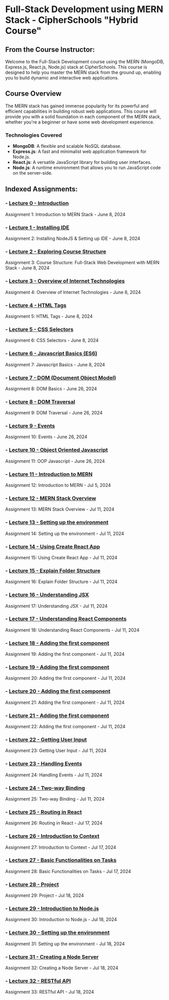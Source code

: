 # Full-Stack Development using MERN Stack - CipherSchools "Hybrid Course"

## From the Course Instructor:
Welcome to the Full-Stack Development course using the MERN (MongoDB, Express.js, React.js, Node.js) stack at CipherSchools. This course is designed to help you master the MERN stack from the ground up, enabling you to build dynamic and interactive web applications.

## Course Overview
The MERN stack has gained immense popularity for its powerful and efficient capabilities in building robust web applications. This course will provide you with a solid foundation in each component of the MERN stack, whether you're a beginner or have some web development experience.

### Technologies Covered

- **MongoDB**: A flexible and scalable NoSQL database.
- **Express.js**: A fast and minimalist web application framework for Node.js.
- **React.js**: A versatile JavaScript library for building user interfaces.
- **Node.js**: A runtime environment that allows you to run JavaScript code on the server-side.

## Indexed Assignments:
### - **[Lecture 0 - Introduction](https://github.com/PriyanshK09/CipherSchools-Full-Stack-Development-MERN-Stack/tree/main/Lecture0-CipherSchools)**
Assignment 1: Introduction to MERN Stack - June 8, 2024

### - **[Lecture 1 - Installing IDE](https://github.com/PriyanshK09/CipherSchools-Full-Stack-Development-MERN-Stack/tree/main/Lecture1-CipherSchools)**
Assignment 2: Installing NodeJS & Setting up IDE - June 8, 2024

### - **[Lecture 2 - Exploring Course Structure](https://github.com/PriyanshK09/CipherSchools-Full-Stack-Development-MERN-Stack/tree/main/Lecture2-CipherSchools)**
Assignment 3: Course Structure: Full-Stack Web Development with MERN Stack - June 8, 2024

### - **[Lecture 3 - Overview of Internet Technologies](https://github.com/PriyanshK09/CipherSchools-Full-Stack-Development-MERN-Stack/tree/main/Lecture3-CipherSchools)**
Assignment 4: Overview of Internet Technologies - June 8, 2024

### - **[Lecture 4 - HTML Tags](https://github.com/PriyanshK09/CipherSchools-Full-Stack-Development-MERN-Stack/tree/main/Lecture4-CipherSchools)**
Assignment 5: HTML Tags - June 8, 2024

### - **[Lecture 5 - CSS Selectors](https://github.com/PriyanshK09/CipherSchools-Full-Stack-Development-MERN-Stack/tree/main/Lecture5-CipherSchools)**
Assignment 6: CSS Selectors - June 8, 2024

### - **[Lecture 6 - Javascript Basics (ES6)](https://github.com/PriyanshK09/CipherSchools-Full-Stack-Development-MERN-Stack/tree/main/Lecture6-CipherSchools)**
Assignment 7: Javascript Basics - June 8, 2024

### - **[Lecture 7 - DOM (Document Object Model)](https://github.com/PriyanshK09/CipherSchools-Full-Stack-Development-MERN-Stack/tree/main/Lecture7-CipherSchools)**
Assignment 8: DOM Basics - June 26, 2024

### - **[Lecture 8 - DOM Traversal](https://github.com/PriyanshK09/CipherSchools-Full-Stack-Development-MERN-Stack/tree/main/Lecture8-CipherSchools)**
Assignment 9: DOM Traversal - June 26, 2024

### - **[Lecture 9 - Events](https://github.com/PriyanshK09/CipherSchools-Full-Stack-Development-MERN-Stack/tree/main/Lecture9-CipherSchools)**
Assignment 10: Events - June 26, 2024

### - **[Lecture 10 - Object Oriented Javascript](https://github.com/PriyanshK09/CipherSchools-Full-Stack-Development-MERN-Stack/tree/main/Lecture10-CipherSchools)**
Assignment 11: OOP Javascript - June 26, 2024

### - **[Lecture 11 - Introduction to MERN](https://github.com/PriyanshK09/CipherSchools-Full-Stack-Development-MERN-Stack/tree/main/Lecture11-CipherSchools)**
Assignment 12: Introduction to MERN - Jul 5, 2024

### - **[Lecture 12 - MERN Stack Overview](https://github.com/PriyanshK09/CipherSchools-Full-Stack-Development-MERN-Stack/tree/main/Lecture12-CipherSchools)**
Assignment 13: MERN Stack Overview - Jul 11, 2024

### - **[Lecture 13 - Setting up the environment](https://github.com/PriyanshK09/CipherSchools-Full-Stack-Development-MERN-Stack/tree/main/Lecture13-CipherSchools)**
Assignment 14: Setting up the environment - Jul 11, 2024

### - **[Lecture 14 - Using Create React App](https://github.com/PriyanshK09/CipherSchools-Full-Stack-Development-MERN-Stack/tree/main/Lecture14-CipherSchools)**
Assignment 15: Using Create React App - Jul 11, 2024

### - **[Lecture 15 - Explain Folder Structure](https://github.com/PriyanshK09/CipherSchools-Full-Stack-Development-MERN-Stack/tree/main/Lecture15-CipherSchools)**
Assignment 16: Explain Folder Structure - Jul 11, 2024

### - **[Lecture 16 - Understanding JSX](https://github.com/PriyanshK09/CipherSchools-Full-Stack-Development-MERN-Stack/tree/main/Lecture16-CipherSchools)**
Assignment 17: Understanding JSX - Jul 11, 2024

### - **[Lecture 17 - Understanding React Components](https://github.com/PriyanshK09/CipherSchools-Full-Stack-Development-MERN-Stack/tree/main/Lecture17-CipherSchools)**
Assignment 18: Understanding React Components - Jul 11, 2024

### - **[Lecture 18 - Adding the first component](https://github.com/PriyanshK09/CipherSchools-Full-Stack-Development-MERN-Stack/tree/main/Lecture18-CipherSchools)**
Assignment 19: Adding the first component - Jul 11, 2024

### - **[Lecture 19 - Adding the first component](https://github.com/PriyanshK09/CipherSchools-Full-Stack-Development-MERN-Stack/tree/main/Lecture19-20-21-ToDoList-CipherSchools/todoapp)**
Assignment 20: Adding the first component - Jul 11, 2024

### - **[Lecture 20 - Adding the first component](https://github.com/PriyanshK09/CipherSchools-Full-Stack-Development-MERN-Stack/tree/main/Lecture19-20-21-ToDoList-CipherSchools/todoapp)**
Assignment 21: Adding the first component - Jul 11, 2024

### - **[Lecture 21 - Adding the first component](https://github.com/PriyanshK09/CipherSchools-Full-Stack-Development-MERN-Stack/tree/main/Lecture19-20-21-ToDoList-CipherSchools/todoapp)**
Assignment 22: Adding the first component - Jul 11, 2024

### - **[Lecture 22 - Getting User Input](https://github.com/PriyanshK09/CipherSchools-Full-Stack-Development-MERN-Stack/tree/main/Lecture22-CipherSchools)**
Assignment 23: Getting User Input - Jul 11, 2024

### - **[Lecture 23 - Handling Events](https://github.com/PriyanshK09/CipherSchools-Full-Stack-Development-MERN-Stack/tree/main/Lecture23-CipherSchools)**
Assignment 24: Handling Events - Jul 11, 2024

### - **[Lecture 24 - Two-way Binding](https://github.com/PriyanshK09/CipherSchools-Full-Stack-Development-MERN-Stack/tree/main/Lecture24-CipherSchools)**
Assignment 25: Two-way Binding - Jul 11, 2024

### - **[Lecture 25 - Routing in React](https://github.com/PriyanshK09/CipherSchools-Full-Stack-Development-MERN-Stack/tree/main/Lecture25-CipherSchools)**
Assignment 26: Routing in React - Jul 17, 2024

### - **[Lecture 26 - Introduction to Context](https://github.com/PriyanshK09/CipherSchools-Full-Stack-Development-MERN-Stack/tree/main/Lecture26-CipherSchools)**
Assignment 27: Introduction to Context - Jul 17, 2024

### - **[Lecture 27 - Basic Functionalities on Tasks](https://github.com/PriyanshK09/CipherSchools-Full-Stack-Development-MERN-Stack/tree/main/Lecture27-CipherSchools)**
Assignment 28: Basic Functionalities on Tasks - Jul 17, 2024

### - **[Lecture 28 - Project](https://github.com/PriyanshK09/CipherSchools-Full-Stack-Development-MERN-Stack/tree/main/Lecture28-CipherSchools)**
Assignment 29: Project - Jul 18, 2024

### - **[Lecture 29 - Introduction to Node.js](https://github.com/PriyanshK09/CipherSchools-Full-Stack-Development-MERN-Stack/tree/main/Lecture29-CipherSchools)**
Assignment 30: Introduction to Node.js - Jul 18, 2024

### - **[Lecture 30 - Setting up the environment](https://github.com/PriyanshK09/CipherSchools-Full-Stack-Development-MERN-Stack/tree/main/Lecture30-CipherSchools)**
Assignment 31: Setting up the environment - Jul 18, 2024

### - **[Lecture 31 - Creating a Node Server](https://github.com/PriyanshK09/CipherSchools-Full-Stack-Development-MERN-Stack/tree/main/Lecture31-CipherSchools)**
Assignment 32: Creating a Node Server - Jul 18, 2024

### - **[Lecture 32 - RESTful API](https://github.com/PriyanshK09/CipherSchools-Full-Stack-Development-MERN-Stack/tree/main/Lecture32-CipherSchools)**
Assignment 33: RESTful API - Jul 18, 2024